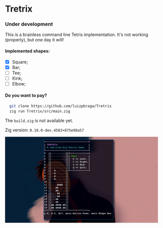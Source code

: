 # Tretrix

### Under development 

This is a brainless command line Tetris implementation.
It's not working (properly), but one day it will!

#### Implemented shapes:
 - [X] Square;
 - [X] Bar;
 - [ ] Tee;
 - [ ] Kink;
 - [ ] Elbow;

#### Do you want to pay? 
```bash 
  git clone https://github.com/luizpbraga/Tretrix
  zig run Tretrix/src/main.zig 
```
The `build.zig` is not available yet.

Zig version: `0.10.0-dev.4583+875e98a57`

![](./screenshot/tretrix2610.png)
